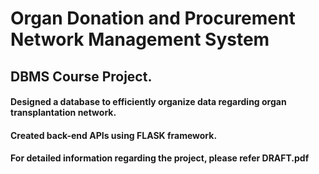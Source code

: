 # Organ Donation and Procurement Network Management System
## DBMS Course Project.
#### Designed a database to efficiently organize data regarding organ transplantation network.
#### Created back-end APIs using FLASK framework.
#### For detailed information regarding the project, please refer DRAFT.pdf
